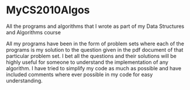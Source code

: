 MyCS2010Algos
=============

All the programs and algorithms that I wrote as part of my Data Structures and Algorithms course

All my programs have been in the form of problem sets where each of the programs is my solution to the question given in the pdf document of that particular problem set. I bet all the questions and their solutions will be highly useful for someone to understand the implementation of any algorithm. I have tried to simplify my code as much as possible and have included comments where ever possible in my code for easy understanding.
